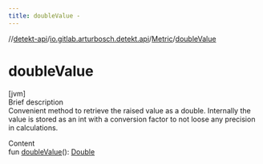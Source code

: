 ```yaml
---
title: doubleValue -
---
```

//[detekt-api](../../index.md)/[io.gitlab.arturbosch.detekt.api](../index.md)/[Metric](index.md)/[doubleValue](double-value.md)



# doubleValue  
[jvm]  
Brief description  
Convenient method to retrieve the raised value as a double. Internally the value is stored as an int with a conversion factor to not loose any precision in calculations.  
  
  
Content  
fun [doubleValue](double-value.md)(): [Double](https://kotlinlang.org/api/latest/jvm/stdlib/kotlin/-double/index.html)  



